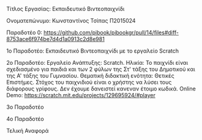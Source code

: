 Τίτλος Εργασίας: Εκπαιδευτικό Βιντεοπαιχνίδι

Ονοματεπώνυμο: Κωνσταντίνος Τσίπας Π2015024
               
Παραδοτέο 0: https://github.com/pibook/pibookgr/pull/14/files#diff-8753ace6f974be7d4d1a0913c2d8e981


1ο Παραδοτέο: Εκπαιδευτικό Βιντεοπαιχνίδι με το εργαλείο Scratch


2ο Παραδοτέο: Εργαλείο Ανάπτυξης: Scratch.
              Ηλικία: Το παιχνίδι είναι σχεδιασμένο για παιδιά και των 2 φύλων της Στ' τάξης του Δημοτικού και της Α' τάξης του Γυμνασίου.
              Θεματική διδακτική ενότητα: Θετικές Επιστήμες.
              Στόχος του παιχνιδιού είναι ο χρήστης να λύσει τους διάφορους γρίφους.
              Δεν έχουμε δανειστεί κανεναν έτοιμο κωδικά.
              Online Demo: https://scratch.mit.edu/projects/129695924/#player

3ο Παραδοτέο


4ο Παραδοτέο


Τελική Αναφορά

